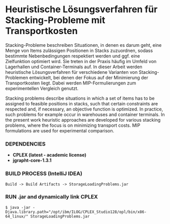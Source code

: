 Heuristische Lösungsverfahren für Stacking-Probleme mit Transportkosten
=====================================================

Stacking-Probleme beschreiben Situationen, in denen es darum geht, eine Menge von Items zulässigen Positionen in Stacks zuzuordnen, sodass bestimmte Nebenbedingungen respektiert werden und ggf. eine Zielfunktion optimiert wird. Sie treten in der Praxis häufig im Umfeld von Lagerhallen und Container-Terminals auf.
In dieser Arbeit werden heuristische Lösungsverfahren für verschiedene Varianten von Stacking-Problemen entwickelt, bei denen der Fokus auf der Minimierung der Transportkosten liegt. Dabei werden MIP-Formulierungen zum experimentellen Vergleich genutzt.

Stacking problems describe situations in which a set of items has to be assigned to feasible
positions in stacks, such that certain constraints are respected and, if necessary, an objective function is optimized.
In practice, such problems for example occur in warehouses and container terminals.
In the present work heuristic approaches are developed for various stacking problems, where the focus is on
minimizing transport costs. MIP formulations are used for experimental comparison.

### DEPENDENCIES
- **CPLEX (latest - academic license)**
- **jgrapht-core-1.3.1**

### BUILD PROCESS (IntelliJ IDEA)
```
Build -> Build Artifacts -> StorageLoadingProblems.jar
```

### RUN .jar and dynamically link CPLEX
```
$ java -jar -Djava.library.path="/opt/ibm/ILOG/CPLEX_Studio128/opl/bin/x86-64_linux/" StorageLoadingProblems.jar
```
